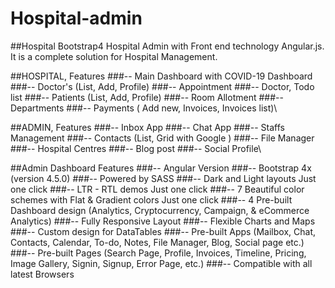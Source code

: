 # Hospital-admin
##Hospital Bootstrap4 Hospital Admin with Front end technology Angular.js. 
It is a complete solution for Hospital Management.

##HOSPITAL, Features
###-- Main Dashboard with COVID-19 Dashboard
###-- Doctor's (List, Add, Profile)
###-- Appointment
###-- Doctor, Todo list
###-- Patients (List, Add, Profile)
###-- Room Allotment
###-- Departments
###-- Payments ( Add new, Invoices, Invoices list)\

##ADMIN, Features
###-- Inbox App
###-- Chat App
###-- Staffs Management
###-- Contacts (List, Grid with Google )
###-- File Manager
###-- Hospital Centres
###-- Blog post
###-- Social Profile\

##Admin Dashboard Features
###-- Angular Version
###-- Bootstrap 4x (version 4.5.0)
###-- Powered by SASS
###-- Dark and Light layouts Just one click
###-- LTR - RTL demos Just one click
###-- 7 Beautiful color schemes with Flat & Gradient colors Just one click
###-- 4 Pre-built Dashboard design (Analytics, Cryptocurrency, Campaign, & eCommerce Analytics)
###-- Fully Responsive Layout
###-- Flexible Charts and Maps
###-- Custom design for DataTables
###-- Pre-built Apps (Mailbox, Chat, Contacts, Calendar, To-do, Notes, File Manager, Blog, Social page etc.)
###-- Pre-built Pages (Search Page, Profile, Invoices, Timeline, Pricing, Image Gallery, Signin, Signup, Error Page, etc.)
###-- Compatible with all latest Browsers
